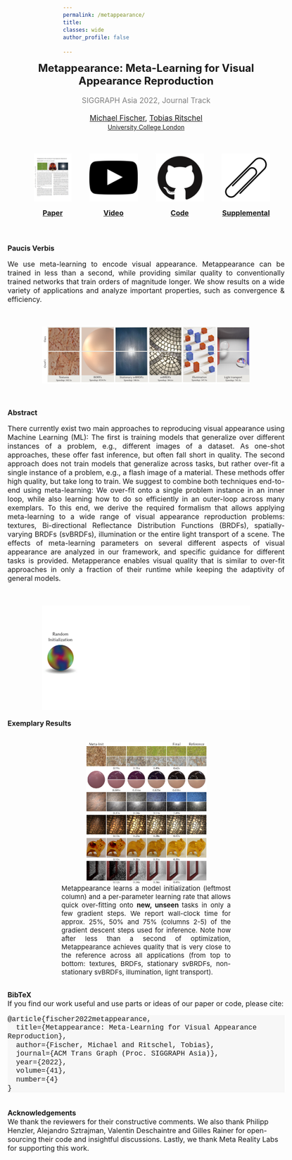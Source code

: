 ```yaml
---
permalink: /metappearance/
title: 
classes: wide
author_profile: false

---
```


<style>

.row {
  margin-left: -15px;
  margin-right: -15px;
}

h4, .h4, h5, .h5, h6, .h6 {
  margin-top: 10.5px;
  margin-bottom: 10.5px;
}

.horizItem {
    display: inline-block; 
    margin-left: 3%; 
    margin-right: 3%;
}

figure{
display: inline-block;
}

</style>

<body>
<div style="margin-left: -25%; font-size:16px">

<p style="margin: 0 auto; text-align: center;">
<span style="font-size: 24px;"><b>Metappearance: Meta-Learning for Visual Appearance Reproduction</b></span> <br><br>
<span style="font-size: 17px; color: grey">SIGGRAPH Asia 2022, Journal Track</span><br><br>
<span style="font-size: 17px;"><a href="https://mfischer-ucl.github.io/">Michael Fischer</a>, <a href="https://www.homepages.ucl.ac.uk/~ucactri/">Tobias Ritschel</a></span><br>
<a style="font-size: 14px;" href="https://www.ucl.ac.uk/">University College London</a>
</p>


<div class="row" style="margin: 50px 0 50px 0">
    <div style="display: inline">
        <ul style="list-style: none; text-align: center">
            <li class="horizItem">
                <a href="https://arxiv.org/abs/2204.08993">
                <img src="/assets/images/metappearance/paperfront.png" style="height: 110px"><br>
                    <h4><strong>Paper</strong></h4>
                </a>
            </li>
            <li class="horizItem">
                <a href="https://youtu.be/LY6MgDUzS2M">
                <img src="/assets/images/youtube_icon.png" style="height: 110px"><br>
                    <h4><strong>Video</strong></h4>
                </a>
            </li>
            <li class="horizItem">
                <a href="https://github.com/mfischer-ucl/metappearance">
                <img src="/assets/images/gh_icon.png" style="height: 110px"><br>
                    <h4><strong>Code</strong></h4>
                </a>
            </li>
            <li class="horizItem">
                <a href="/assets/metappearance_suppl.pdf" download="Metappearance_supplemental.pdf">
                <img src="/assets/images/paperclip.png" style="height: 110px"><br>
                    <h4><strong>Supplemental</strong></h4>
                </a>
            </li>
        </ul>
    </div>
</div>

<b>Paucis Verbis</b><br>
<p style="text-align: justify">
We use meta-learning to encode visual appearance. Metappearance can be trained in less than a second, while providing 
similar quality to conventionally trained networks that train orders of magnitude longer. We show results on a wide  
variety of applications and analyze important properties, such as convergence & efficiency.  </p> <br>

<img src="/assets/images/metappearance/Teaser_Large.png" style="display: block; margin-left: auto; margin-right: auto; max-width: 75%"> <br><br>

<b>Abstract</b><br>
<p style="text-align: justify">
There currently exist two main approaches to reproducing visual appearance 
using Machine Learning (ML): The first is training models that generalize
over different instances of a problem, e.g., different images of a dataset.
As one-shot approaches, these offer fast inference, but often fall short in
quality. The second approach does not train models that generalize across
tasks, but rather over-fit a single instance of a problem, e.g., a flash image
of a material. These methods offer high quality, but take long to train. We
suggest to combine both techniques end-to-end using meta-learning: We
over-fit onto a single problem instance in an inner loop, while also learning
how to do so efficiently in an outer-loop across many exemplars. To this
end, we derive the required formalism that allows applying meta-learning
to a wide range of visual appearance reproduction problems: textures, Bi-directional Reflectance Distribution Functions (BRDFs), spatially-varying
BRDFs (svBRDFs), illumination or the entire light transport of a scene. The
effects of meta-learning parameters on several different aspects of visual
appearance are analyzed in our framework, and specific guidance for different tasks is provided. 
Metapperance enables visual quality that is similar
to over-fit approaches in only a fraction of their runtime while keeping the
adaptivity of general models. </p> <br>

<p align="center">
 <img src="/assets/images/metappearance/metappearance.gif" width="75%" height="37.5%" />
</p>


<b>Exemplary Results</b><br>

<figure>
  <picture>
    <img src="/assets/images/metappearance/MetaIters_Large_noBorder.png" style="display: block; margin-left: auto; margin-right: auto; max-width: 50%">
  </picture>
  <figcaption style="font: inherit; font-size: 15px; display: block; margin-left: auto; margin-right: auto; max-width: 70%; text-align: justify">  
        Metappearance learns a model initialization (leftmost column) and a per-parameter learning rate that allows 
        quick over-fitting onto <b> new, unseen </b> tasks in only a few gradient steps. We report wall-clock
        time for approx. 25%, 50% and 75% (columns 2-5) of the gradient descent steps used for inference. Note how after less than 
        a second of optimization, Metappearance achieves quality that is very close to the reference across all applications
        (from top to bottom: textures, BRDFs, stationary svBRDFs, non-stationary svBRDFs, illumination, light transport).    
    </figcaption>
</figure>

<br>

<b>BibTeX</b><br>
If you find our work useful and use parts or ideas of our paper or code, please cite: <br> 
<p style="background-color: #f7f7f7; line-height: 110%; margin: 5px 0 0 0">
    <span style="font-family: Lucida Console, Courier New, monospace"> 
        @article{fischer2022metappearance, <br>
            &nbsp;&nbsp;title={Metappearance: Meta-Learning for Visual Appearance Reproduction}, <br> 
            &nbsp;&nbsp;author={Fischer, Michael and Ritschel, Tobias}, <br>
            &nbsp;&nbsp;journal={ACM Trans Graph (Proc. SIGGRAPH Asia)}, <br>
            &nbsp;&nbsp;year={2022}, <br>
            &nbsp;&nbsp;volume={41}, <br>
            &nbsp;&nbsp;number={4} <br>
        }
     </span>
</p> <br>

<b>Acknowledgements</b><br>
We thank the reviewers for their constructive comments. We also thank Philipp Henzler, Alejandro Sztrajman, 
Valentin Deschaintre and Gilles Rainer for open-sourcing their code and insightful discussions.
Lastly, we thank Meta Reality Labs for supporting this work. 

</div>
</body>